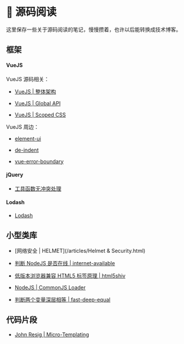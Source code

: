 # 🚄 源码阅读

这里保存一些关于源码阅读的笔记，慢慢攒着，也许以后能转换成技术博客。

## 框架

#### VueJS

VueJS 源码相关：

- [VueJS | 整体架构](/articles/source-code/vuejs/vuejs.html)

- [VueJS | Global API](/articles/source-code/vuejs/api.html)

- [VueJS | Scoped CSS](/articles/source-code/vuejs/scoped-css.html)

VueJS 周边：

- [element-ui](/articles/source-code/vuejs/element-ui.html)

- [de-indent](/articles/source-code/vuejs/de-indent.html)

- [vue-error-boundary](/articles/source-code/vuejs/error-boundary.html)


#### jQuery

- [工具函数无冲突处理](/articles/source-code/jquery/no-conflict.html)

#### Lodash

- [Lodash](/articles/source-code/lodash/lodash.html)

## 小型类库

- [网络安全 | HELMET](/articles/Helmet & Security.html)

- [判断 NodeJS 是否在线 | internet-available](/articles/source-code/module/is-online.html)

- [低版本浏览器兼容 HTML5 标签原理 | html5shiv](/articles/source-code/module/html5shiv.html)

- [NodeJS | CommonJS Loader](/articles/source-code/nodejs/require.html)

- [判断两个变量深层相等 | fast-deep-equal](/articles/source-code/module/fast-deep-equal.html)

## 代码片段

- [John Resig | Micro-Templating](/articles/source-code/segment/micro-templating.html)
